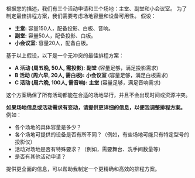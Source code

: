 根据您的描述，我们有三个活动申请和三个场地：主堂、副堂和小会议室。  为了制定最佳排程方案，我们需要考虑场地容量和设备可用性。  假设：

* **主堂:** 容量150人，配备投影、白板、音响。
* **副堂:** 容量50人，配备投影、白板。
* **小会议室:** 容量20人，配备白板。


基于以上假设，以下是一个无冲突的最佳排程方案：

* **A 活动 (周五晚, 50人, 需投影):**  **副堂**  (容量足够，满足投影需求)
* **B 活动 (周六早, 20人, 需白板):** **小会议室** (容量足够，满足白板需求)
* **C 活动 (周六晚, 100人, 需音响):** **主堂** (容量足够，满足音响需求)


这个方案确保了所有活动都能在合适的场地举行，并且不会出现时间或资源冲突。


**如果场地信息或活动需求有变动，请提供更详细的信息，以便我调整排程方案。** 例如：

* 各个场地的具体容量是多少？
* 各个场地可提供的设备是否有所不同？（例如，有些场地可能只有特定型号的投影仪）
* 活动对场地是否有特殊要求？（例如，需要舞台、洗手间数量等）
* 是否有其他活动申请？


提供更全面的信息，可以帮助我制定一个更精确和高效的排程方案。
